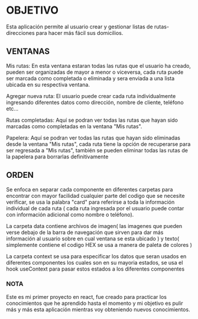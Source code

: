 # OBJETIVO

Esta aplicación permite al usuario crear y gestionar listas de rutas-direcciones para hacer más fácil sus domicilios.

## VENTANAS

Mis rutas: En esta ventana estaran todas las rutas que el usuario ha creado, pueden ser organizadas de mayor a menor o viceversa, cada ruta puede ser marcada como completada o eliminada y sera enviada a una lista ubicada en su respectiva ventana.

Agregar nueva ruta: El usuario puede crear cada ruta individualmente ingresando diferentes datos como dirección, nombre de cliente, teléfono etc...

Rutas completadas: Aquí se podran ver todas las rutas que hayan sido marcadas como completadas en la ventana "Mis rutas".

Papelera: Aquí se podran ver todas las rutas que hayan sido eliminadas desde la ventana "Mis rutas", cada ruta tiene la opción de recuperarse para ser regresada a "Mis rutas", también se pueden eliminar todas las rutas de la papelera para borrarlas definitivamente

## ORDEN

Se enfoca en separar cada componente en diferentes carpetas para encontrar con mayor facilidad cualquier parte del codigo que se necesite verificar, se usa la palabra "card" para referirse a toda la información individual de cada ruta ( cada ruta ingresada por el usuario puede contar con información adicional como nombre o teléfono).

La carpeta data contiene archivos de imagen( las imagenes que pueden verse debajo de la barra de navegación que sirven para dar más información al usuario sobre en cual ventana se esta ubicado ) y texto( simplemente contiene el codigo HEX se usa a manera de paleta de colores )

La carpeta context se usa para especificar los datos que seran usados en diferentes componentes los cuales son en su mayoria estados, se usa el hook useContext para pasar estos estados a los diferentes componentes 

### NOTA

Este es mi primer proyecto en react, fue creado para practicar los conocimientos que he aprendido hasta el momento y mi objetivo es pulir más y más esta aplicación mientras voy obteniendo nuevos conocimientos.

